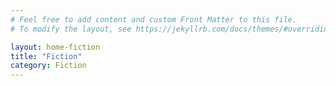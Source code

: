 ```yaml
---
# Feel free to add content and custom Front Matter to this file.
# To modify the layout, see https://jekyllrb.com/docs/themes/#overriding-theme-defaults

layout: home-fiction
title: "Fiction"
category: Fiction
---
```

